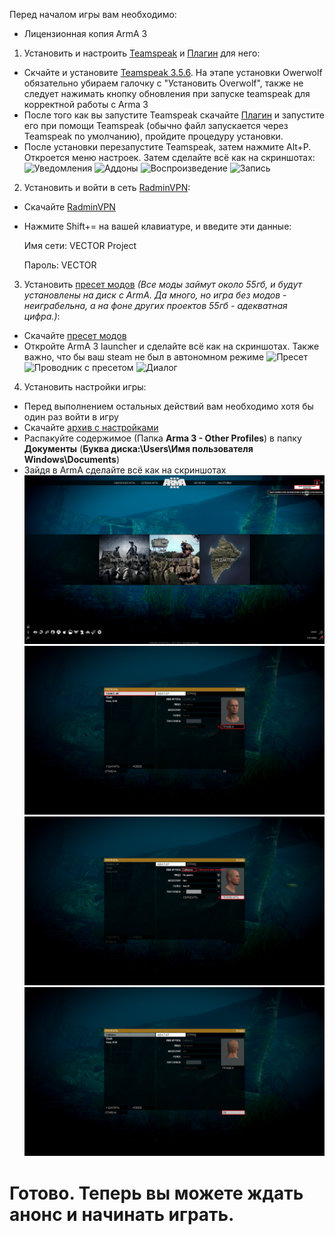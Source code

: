 Перед началом игры вам необходимо:

- Лицензионная копия ArmA 3

1. Установить и настроить [Teamspeak](https://www.filehorse.com/download-teamspeak-client-64/57288/) и [Плагин](https://drive.google.com/file/d/1cjgmEm6q1YBam-dsSgpvoh8qb1Pyprc2/view) для него:

- Скчайте и установите [Teamspeak 3.5.6](https://www.filehorse.com/download-teamspeak-client-64/57288/). На этапе установки Owerwolf обязательно убираем галочку с "Установить Overwolf", также не следует нажимать кнопку обновления при запуске teamspeak для корректной работы с Arma 3
- После того как вы запустите Teamspeak скачайте [Плагин](https://drive.google.com/file/d/1cjgmEm6q1YBam-dsSgpvoh8qb1Pyprc2/view) и запустите его при помощи Teamspeak (обычно файл запускается через Teamspeak по умолчанию), пройдите процедуру установки.
- После установки перезапустите Teamspeak, затем нажмите Alt+P. Откроется меню настроек. Затем сделайте всё как на скриншотах:
  ![Уведомления](media/Teamspeak/Уведомления.png)
  ![Аддоны](media/Teamspeak/Аддоны.png)
  ![Воспроизведение](media/Teamspeak/Воспроизведение.png)
  ![Запись](media/Teamspeak/Запись.png)

2. Установить и войти в сеть [RadminVPN](https://www.radmin-vpn.com/ru/):

- Скачайте [RadminVPN](https://www.radmin-vpn.com/ru/)
- Нажмите Shift+= на вашей клавиатуре, и введите эти данные:

  Имя сети: VECTOR Project

  Пароль: VECTOR

3. Установить [пресет модов](data/VECTOR.html) *(Все моды займут около 55гб, и будут установлены на диск с ArmA. Да много, но игра без модов - неиграбельна, а на фоне других проектов 55гб - адекватная цифра.)*:

- Скачайте [пресет модов](data/VECTOR.html)
- Откройте ArmA 3 launcher и сделайте всё как на скриншотах. Также важно, что бы ваш steam не был в автономном режиме
  ![Пресет](media/Preset/Пресет.png)
  ![Проводник с пресетом](media/Preset/Проводник_с_пресетом.png)
  ![Диалог](media/Preset/Диалог.png)

4. Установить настройки игры:

- Перед выполнением остальных действий вам необходимо хотя бы один раз войти в игру
- Скачайте [архив с настройками](data/Settings.7z)
- Распакуйте содержимое (Папка **Arma 3 - Other Profiles**) в папку **Документы** (**Буква диска:\Users\Имя пользователя Windows\Documents**)
- Зайдя в ArmA сделайте всё как на скриншотах
  ![Откойте свой профиль](media/Settings_profile/1.png)
  ![Выберите профиль "CHANGE_ME" и нажмите "ПРАВКА"](media/Settings_profile/2.png)
  ![Напишите вместо "CHANGE_ME" и нажмите "ПРИМЕНИТЬ"](media/Settings_profile/3.png)
  ![Нажмите "ОК"](media/Settings_profile/4.png)

# Готово. Теперь вы можете ждать анонс и начинать играть.

